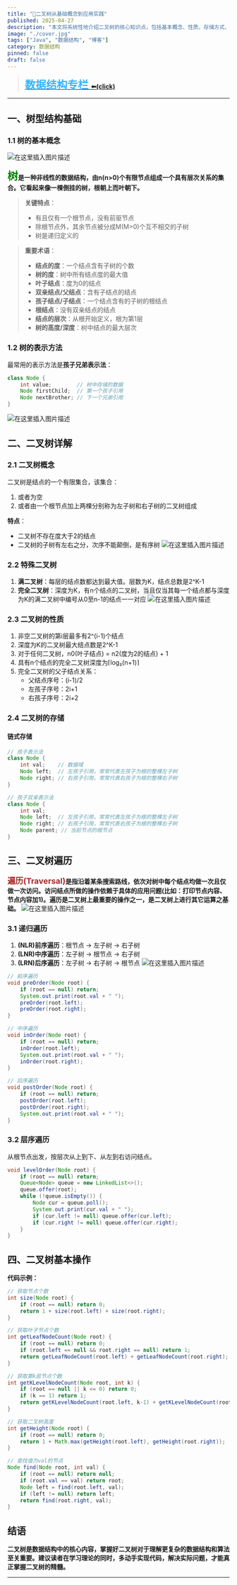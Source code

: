```yaml
---
title: "🌳二叉树从基础概念到应用实践"
published: 2025-04-27
description: "本文将系统性地介绍二叉树的核心知识点，包括基本概念、性质、存储方式、遍历方法以及常见面试题解析。"
image: "./cover.jpg"
tags: ["Java", "数据结构", "博客"]
category: 数据结构
pinned: false
draft: false
---
```



> **[<font face="STCAIYUN" size =  5 color = #386b44ff>数</font><font face="STCAIYUN" size =  5 color = #386b44ff>据</font><font face="STCAIYUN" size =  5 color = #386b44ff>结</font><font face="STCAIYUN" size =  5 color = #386b44ff>构</font><font face="STCAIYUN" size =  5 color = #386b44ff>专</font><font face="STCAIYUN" size =  5 color = #386b44ff>栏 </font>⬅(click)](https://blog.csdn.net/weixin_46491509/category_12935100.html?spm=1001.2014.3001.5482)**
---

## 一、树型结构基础

### 1.1 树的基本概念
![在这里插入图片描述](e1.png)

**<font size = 5 color = green>树</font>是一种非线性的数据结构，由n(n>0)个有限节点组成一个具有层次关系的集合。它看起来像一棵倒挂的树，根朝上而叶朝下。**

> **关键特点**：
> - 有且仅有一个根节点，没有前驱节点
> - 除根节点外，其余节点被分成M(M>0)个互不相交的子树
> - 树是递归定义的

> **重要术语**：
> - **结点的度**：一个结点含有子树的个数
> - **树的度**：树中所有结点度的最大值
> - **叶子结点**：度为0的结点
> - **双亲结点/父结点**：含有子结点的结点
> - **孩子结点/子结点**：一个结点含有的子树的根结点
> - **根结点**：没有双亲结点的结点
> - **结点的层次**：从根开始定义，根为第1层
> - **树的高度/深度**：树中结点的最大层次

### 1.2 树的表示方法

最常用的表示方法是**孩子兄弟表示法**：

```java
class Node {
    int value;        // 树中存储的数据
    Node firstChild;  // 第一个孩子引用
    Node nextBrother; // 下一个兄弟引用
}
```
![在这里插入图片描述](e2.png)

## 二、二叉树详解

### 2.1 二叉树概念

二叉树是结点的一个有限集合，该集合：
1. 或者为空
2. 或者由一个根节点加上两棵分别称为左子树和右子树的二叉树组成

**特点**：
- 二叉树不存在度大于2的结点
- 二叉树的子树有左右之分，次序不能颠倒，是有序树
![在这里插入图片描述](e3.png)

### 2.2 特殊二叉树

1. **满二叉树**：每层的结点数都达到最大值。层数为K，结点总数是2^K-1
2. **完全二叉树**：深度为K，有n个结点的二叉树，当且仅当其每一个结点都与深度为K的满二叉树中编号从0至n-1的结点一一对应
![在这里插入图片描述](e4.png)

### 2.3 二叉树的性质

1. 非空二叉树的第i层最多有2^(i-1)个结点
2. 深度为K的二叉树最大结点数是2^K-1
3. 对于任何二叉树，n0(叶子结点) = n2(度为2的结点) + 1
4. 具有n个结点的完全二叉树深度为⌈log₂(n+1)⌉
5. 完全二叉树的父子结点关系：
   - 父结点序号：(i-1)/2
   - 左孩子序号：2i+1
   - 右孩子序号：2i+2

### 2.4 二叉树的存储

#### 链式存储

```java
// 孩子表示法
class Node {
    int val;    // 数据域
    Node left;  // 左孩子引用，常常代表左孩⼦为根的整棵左⼦树 
    Node right; // 右孩子引用，常常代表右孩⼦为根的整棵右⼦树 
}

// 孩子双亲表示法
class Node {
    int val;
    Node left;  // 左孩子引用，常常代表左孩⼦为根的整棵左⼦树 
    Node right; // 右孩子引用，常常代表右孩⼦为根的整棵右⼦树 
    Node parent; // 当前节点的根节点
}
```

## 三、二叉树遍历
**<font size = 4 color = brown>遍历(Traversal)</font>是指沿着某条搜索路线，依次对树中每个结点均做⼀次且仅做⼀次访问。访问结点所做的操作依赖于具体的应⽤问题(比如：打印节点内容、节点内容加1)。遍历是⼆叉树上最重要的操作之一，是二叉树上进行其它运算之基础。**
![在这里插入图片描述](e5.png)

### 3.1 递归遍历

1. **(NLR)前序遍历**：根节点 -> 左子树 -> 右子树
2. **(LNR)中序遍历**：左子树 -> 根节点 -> 右子树
3. **(LRN)后序遍历**：左子树 -> 右子树 -> 根节点
![在这里插入图片描述](e6.png)

```java
// 前序遍历
void preOrder(Node root) {
    if (root == null) return;
    System.out.print(root.val + " ");
    preOrder(root.left);
    preOrder(root.right);
}

// 中序遍历
void inOrder(Node root) {
    if (root == null) return;
    inOrder(root.left);
    System.out.print(root.val + " ");
    inOrder(root.right);
}

// 后序遍历
void postOrder(Node root) {
    if (root == null) return;
    postOrder(root.left);
    postOrder(root.right);
    System.out.print(root.val + " ");
}
```

### 3.2 层序遍历

从根节点出发，按层次从上到下、从左到右访问结点。

```java
void levelOrder(Node root) {
    if (root == null) return;
    Queue<Node> queue = new LinkedList<>();
    queue.offer(root);
    while (!queue.isEmpty()) {
        Node cur = queue.poll();
        System.out.print(cur.val + " ");
        if (cur.left != null) queue.offer(cur.left);
        if (cur.right != null) queue.offer(cur.right);
    }
}
```

## 四、二叉树基本操作
**代码示例：**
```java
// 获取节点个数
int size(Node root) {
    if (root == null) return 0;
    return 1 + size(root.left) + size(root.right);
}

// 获取叶子节点个数
int getLeafNodeCount(Node root) {
    if (root == null) return 0;
    if (root.left == null && root.right == null) return 1;
    return getLeafNodeCount(root.left) + getLeafNodeCount(root.right);
}

// 获取第k层节点个数
int getKLevelNodeCount(Node root, int k) {
    if (root == null || k <= 0) return 0;
    if (k == 1) return 1;
    return getKLevelNodeCount(root.left, k-1) + getKLevelNodeCount(root.right, k-1);
}

// 获取二叉树高度
int getHeight(Node root) {
    if (root == null) return 0;
    return 1 + Math.max(getHeight(root.left), getHeight(root.right));
}

// 查找值为val的节点
Node find(Node root, int val) {
    if (root == null) return null;
    if (root.val == val) return root;
    Node left = find(root.left, val);
    if (left != null) return left;
    return find(root.right, val);
}
```

## 结语

**二叉树是数据结构中的核心内容，掌握好二叉树对于理解更复杂的数据结构和算法至关重要。建议读者在学习理论的同时，多动手实现代码，解决实际问题，才能真正掌握二叉树的精髓。**
   
   ---